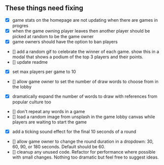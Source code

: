 ## These things need fixing

- [x] game stats on the homepage are not updating when there are games in progres
- [x] when the game owning player leaves then another player should be picked at random to be the game owner
- [x] game owners should have the option to ban players
- [] add a random gif to celebrate the winner of each game. show this in a modal that shows a podium of the top 3 players and their points.
- [] update readme
- [x] set max players per game to 10
- [] allow game owner to set the number of draw words to choose from in the lobby
- [x] dramatically expand the number of words to draw with references from popular culture too
- [] don't repeat any words in a game
- [] load a random image from unsplash in the game lobby canvas while players are waiting to start the game
- [x] add a ticking sound effect for the final 10 seconds of a round
- [] allow game owner to change the round duration in a dropdown: 30, 60, 90, or 180 seconds. Default should be 60.
- [] cleanup any unused code. Refactor for performance where possible with small changes. Nothing too dramatic but feel free to suggest ideas.
